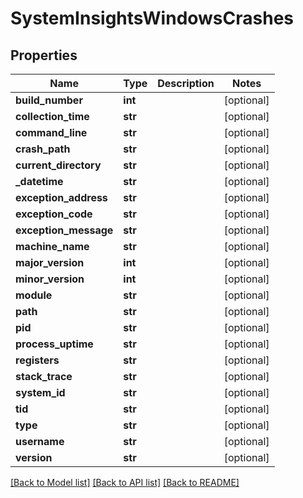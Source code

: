 # SystemInsightsWindowsCrashes

## Properties
Name | Type | Description | Notes
------------ | ------------- | ------------- | -------------
**build_number** | **int** |  | [optional] 
**collection_time** | **str** |  | [optional] 
**command_line** | **str** |  | [optional] 
**crash_path** | **str** |  | [optional] 
**current_directory** | **str** |  | [optional] 
**_datetime** | **str** |  | [optional] 
**exception_address** | **str** |  | [optional] 
**exception_code** | **str** |  | [optional] 
**exception_message** | **str** |  | [optional] 
**machine_name** | **str** |  | [optional] 
**major_version** | **int** |  | [optional] 
**minor_version** | **int** |  | [optional] 
**module** | **str** |  | [optional] 
**path** | **str** |  | [optional] 
**pid** | **str** |  | [optional] 
**process_uptime** | **str** |  | [optional] 
**registers** | **str** |  | [optional] 
**stack_trace** | **str** |  | [optional] 
**system_id** | **str** |  | [optional] 
**tid** | **str** |  | [optional] 
**type** | **str** |  | [optional] 
**username** | **str** |  | [optional] 
**version** | **str** |  | [optional] 

[[Back to Model list]](../README.md#documentation-for-models) [[Back to API list]](../README.md#documentation-for-api-endpoints) [[Back to README]](../README.md)


